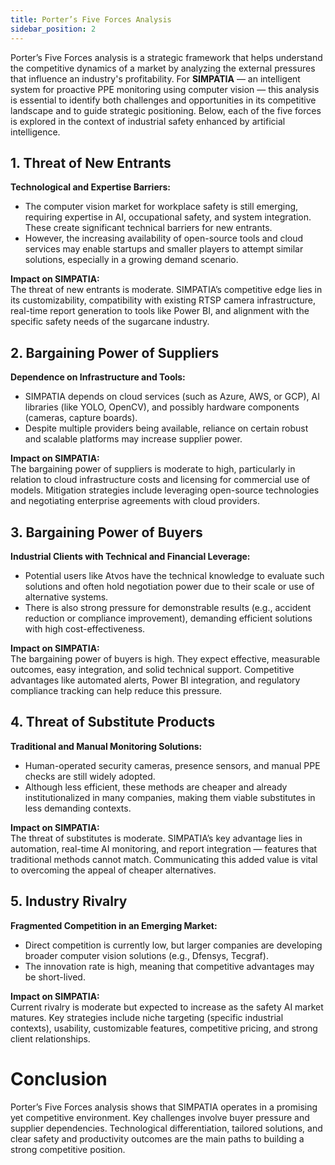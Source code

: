 ```yaml
---
title: Porter’s Five Forces Analysis
sidebar_position: 2
---
```



Porter’s Five Forces analysis is a strategic framework that helps understand the competitive dynamics of a market by analyzing the external pressures that influence an industry's profitability. For **SIMPATIA** — an intelligent system for proactive PPE monitoring using computer vision — this analysis is essential to identify both challenges and opportunities in its competitive landscape and to guide strategic positioning. Below, each of the five forces is explored in the context of industrial safety enhanced by artificial intelligence.

## 1. Threat of New Entrants

**Technological and Expertise Barriers:**

- The computer vision market for workplace safety is still emerging, requiring expertise in AI, occupational safety, and system integration. These create significant technical barriers for new entrants.
- However, the increasing availability of open-source tools and cloud services may enable startups and smaller players to attempt similar solutions, especially in a growing demand scenario.

**Impact on SIMPATIA:**  
The threat of new entrants is moderate. SIMPATIA’s competitive edge lies in its customizability, compatibility with existing RTSP camera infrastructure, real-time report generation to tools like Power BI, and alignment with the specific safety needs of the sugarcane industry.

## 2. Bargaining Power of Suppliers

**Dependence on Infrastructure and Tools:**

- SIMPATIA depends on cloud services (such as Azure, AWS, or GCP), AI libraries (like YOLO, OpenCV), and possibly hardware components (cameras, capture boards).
- Despite multiple providers being available, reliance on certain robust and scalable platforms may increase supplier power.

**Impact on SIMPATIA:**  
The bargaining power of suppliers is moderate to high, particularly in relation to cloud infrastructure costs and licensing for commercial use of models. Mitigation strategies include leveraging open-source technologies and negotiating enterprise agreements with cloud providers.

## 3. Bargaining Power of Buyers

**Industrial Clients with Technical and Financial Leverage:**

- Potential users like Atvos have the technical knowledge to evaluate such solutions and often hold negotiation power due to their scale or use of alternative systems.
- There is also strong pressure for demonstrable results (e.g., accident reduction or compliance improvement), demanding efficient solutions with high cost-effectiveness.

**Impact on SIMPATIA:**  
The bargaining power of buyers is high. They expect effective, measurable outcomes, easy integration, and solid technical support. Competitive advantages like automated alerts, Power BI integration, and regulatory compliance tracking can help reduce this pressure.

## 4. Threat of Substitute Products

**Traditional and Manual Monitoring Solutions:**

- Human-operated security cameras, presence sensors, and manual PPE checks are still widely adopted.
- Although less efficient, these methods are cheaper and already institutionalized in many companies, making them viable substitutes in less demanding contexts.

**Impact on SIMPATIA:**  
The threat of substitutes is moderate. SIMPATIA’s key advantage lies in automation, real-time AI monitoring, and report integration — features that traditional methods cannot match. Communicating this added value is vital to overcoming the appeal of cheaper alternatives.

## 5. Industry Rivalry

**Fragmented Competition in an Emerging Market:**

- Direct competition is currently low, but larger companies are developing broader computer vision solutions (e.g., Dfensys, Tecgraf).
- The innovation rate is high, meaning that competitive advantages may be short-lived.

**Impact on SIMPATIA:**  
Current rivalry is moderate but expected to increase as the safety AI market matures. Key strategies include niche targeting (specific industrial contexts), usability, customizable features, competitive pricing, and strong client relationships.

# Conclusion

Porter’s Five Forces analysis shows that SIMPATIA operates in a promising yet competitive environment. Key challenges involve buyer pressure and supplier dependencies. Technological differentiation, tailored solutions, and clear safety and productivity outcomes are the main paths to building a strong competitive position. 
